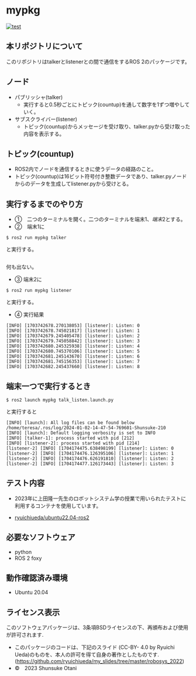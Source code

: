# mypkg 

[![test](https://github.com/teresuke/mypkg/actions/workflows/test.yml/badge.svg)](https://github.com/teresuke/mypkg/actions/workflows/test.yml)

## 本リポジトリについて
このリポジトリはtalkerとlistenerとの間で通信をするROS 2のパッケージです。

## ノード 
* パブリッシャ(talker)
  * 実行すると0.5秒ごとにトピック(countup)を通して数字を1ずつ増やしていく。
* サブスクライバー(listener)
  * トピック(countup)からメッセージを受け取り、talker.pyから受け取った内容を表示する。
## トピック(countup)
  * ROS2内でノードを通信するときに使うデータの経路のこと。
  * トピック(countup)は16ビット符号付き整数データであり、talker.pyノードからのデータを生成してlistener.pyから受けとる。

## 実行するまでのやり方
* ➀　二つのターミナルを開く。二つのターミナルを端末1$、端末2$とする。
* ➁　端末1に
```
$ ros2 run mypkg talker
```
と実行する。
```

```
何も出ない。

* ➂  端末2に
```
$ ros2 run mypkg listener
```
と実行する。

* ④ 実行結果

```
[INFO] [1703742678.270138053] [listener]: Listen: 0
[INFO] [1703742678.745021817] [listener]: Listen: 1
[INFO] [1703742679.245405478] [listener]: Listen: 2
[INFO] [1703742679.745058842] [listener]: Listen: 3
[INFO] [1703742680.245325938] [listener]: Listen: 4
[INFO] [1703742680.745370106] [listener]: Listen: 5
[INFO] [1703742681.245143670] [listener]: Listen: 6
[INFO] [1703742681.745156353] [listener]: Listen: 7
[INFO] [1703742682.245437660] [listener]: Listen: 8
```

## 端末一つで実行するとき
```
$ ros2 launch mypkg talk_listen.launch.py
```

と実行すると
```
[INFO] [launch]: All log files can be found below /home/teresa/.ros/log/2024-01-02-14-47-54-769601-Shunsuke-210
[INFO] [launch]: Default logging verbosity is set to INFO
[INFO] [talker-1]: process started with pid [212]
[INFO] [listener-2]: process started with pid [214]
[listener-2] [INFO] [1704174475.638498199] [listener]: Listen: 0
[listener-2] [INFO] [1704174476.126395106] [listener]: Listen: 1
[listener-2] [INFO] [1704174476.626191810] [listener]: Listen: 2
[listener-2] [INFO] [1704174477.126173443] [listener]: Listen: 3
```

## テスト内容
* 2023年に上田隆一先生のロボットシステム学の授業で用いられたテストに利用するコンテナを使用しています。

* [ryuichiueda/ubuntu22.04-ros2](https://hub.docker.com/repository/docker/ryuichiueda/ubuntu20.04-ros2)


## 必要なソフトウェア
  * python
  * ROS 2 foxy
## 動作確認済み環境
  * Ubuntu 20.04
## ライセンス表示
このソフトウェアパッケージは、3条項BSDライセンスの下、再頒布および使用が許可されます.
* このパッケージのコードは、下記のスライド (CC-BY- 4.0 by Ryuichi Ueda)のものを、本人の許可を得て自身の著作としたものです.
         (https://github.com/ryuichiueda/my_slides/tree/master/robosys_2022)
* ©　2023 Shunsuke Otani
